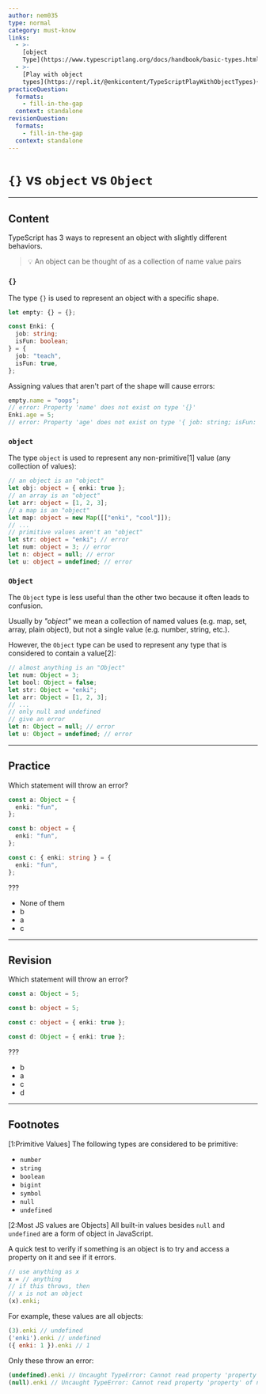 ```yaml
---
author: nem035
type: normal
category: must-know
links:
  - >-
    [object
    Type](https://www.typescriptlang.org/docs/handbook/basic-types.html#object){documentation}
  - >-
    [Play with object
    types](https://repl.it/@enkicontent/TypeScriptPlayWithObjectTypes){website}
practiceQuestion:
  formats:
    - fill-in-the-gap
  context: standalone
revisionQuestion:
  formats:
    - fill-in-the-gap
  context: standalone
---
```


# `{}` vs `object` vs `Object`

---

## Content

TypeScript has 3 ways to represent an object with slightly different behaviors.

> 💡 An object can be thought of as a collection of name value pairs

### `{}`

The type `{}` is used to represent an object with a specific shape.

```ts
let empty: {} = {};

const Enki: {
  job: string;
  isFun: boolean;
} = {
  job: "teach",
  isFun: true,
};
```

Assigning values that aren't part of the shape will cause errors:

```ts
empty.name = "oops";
// error: Property 'name' does not exist on type '{}'
Enki.age = 5;
// error: Property 'age' does not exist on type '{ job: string; isFun: boolean; }'
```

### `object`

The type `object` is used to represent any non-primitive[1] value (any collection of values):

```ts
// an object is an "object"
let obj: object = { enki: true };
// an array is an "object"
let arr: object = [1, 2, 3];
// a map is an "object"
let map: object = new Map([["enki", "cool"]]);
// ...
// primitive values aren't an "object"
let str: object = "enki"; // error
let num: object = 3; // error
let n: object = null; // error
let u: object = undefined; // error
```

### `Object`

The `Object` type is less useful than the other two because it often leads to confusion.

Usually by _"object"_ we mean a collection of named values (e.g. map, set, array, plain object), but not a single value (e.g. number, string, etc.).

However, the `Object` type can be used to represent any type that is considered to contain a value[2]:

```ts
// almost anything is an "Object"
let num: Object = 3;
let bool: Object = false;
let str: Object = "enki";
let arr: Object = [1, 2, 3];
// ...
// only null and undefined
// give an error
let n: Object = null; // error
let u: Object = undefined; // error
```

---

## Practice

Which statement will throw an error?

```ts
const a: Object = {
  enki: "fun",
};

const b: object = {
  enki: "fun",
};

const c: { enki: string } = {
  enki: "fun",
};
```

???

- None of them
- b
- a
- c

---

## Revision

Which statement will throw an error?

```ts
const a: Object = 5;

const b: object = 5;

const c: object = { enki: true };

const d: Object = { enki: true };
```

???

- b
- a
- c
- d

---

## Footnotes

[1:Primitive Values]
The following types are considered to be primitive:

- `number`
- `string`
- `boolean`
- `bigint`
- `symbol`
- `null`
- `undefined`

[2:Most JS values are Objects]
All built-in values besides `null` and `undefined` are a form of object in JavaScript.

A quick test to verify if something is an object is to try and access a property on it and see if it errors.

```js
// use anything as x
x = // anything
// if this throws, then
// x is not an object
(x).enki;
```

For example, these values are all objects:

```js
(3).enki // undefined
('enki').enki // undefined
({ enki: 1 }).enki // 1
```

Only these throw an error:

```js
(undefined).enki // Uncaught TypeError: Cannot read property 'property' of undefined
(null).enki // Uncaught TypeError: Cannot read property 'property' of null
```
